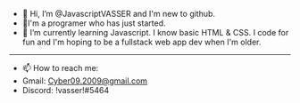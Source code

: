 - 👋 Hi, I’m @JavascriptVASSER and I'm new to github.
- 🌱I'm a programer who has just started.
- 🌱 I’m currently learning Javascript. I know basic HTML & CSS. I code for fun and I'm hoping to be a fullstack web app dev when I'm older.
___________________

- 📫 How to reach me:
- Gmail: Cyber09.2009@gmail.com
- Discord: !vasser!#5464

<!---
JavascriptVASSER/JavascriptVASSER is a ✨ special ✨ repository because its `README.md` (this file) appears on your GitHub profile.
You can click the Preview link to take a look at your changes.
--->
